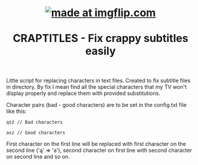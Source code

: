 
<h1 align="center">
  <a href="https://imgflip.com/i/2mfgn2"><img src="https://i.imgflip.com/2mfgn2.jpg" title="made at imgflip.com"/></a>
  <br>
  <br>
  CRAPTITLES - Fix crappy subtitles easily
  <br>
  <br>
</h1>


Little script for replacing characters in text files.
Created to fix subtitle files in directory. By fix I mean find all the special characters that my TV won't display properly and replace them with provided substitutions.

Character pairs (bad - good characters) are to be set in the config.txt file like this:

```
ąśź // Bad characters

asz // Good characters
```

First character on the first line will be replaced with first character on the second line ('ą' => 'a'), second character on first line with second character on second line and so on.
